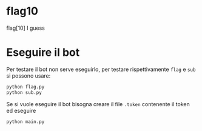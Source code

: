 # flag10

flag[10] I guess

# Eseguire il bot
Per testare il bot non serve eseguirlo, per testare rispettivamente `flag` e `sub` si possono usare:
```bash
python flag.py
python sub.py
```

Se si vuole eseguire il bot bisogna creare il file `.token` contenente il token ed eseguire
```bash
python main.py
```
